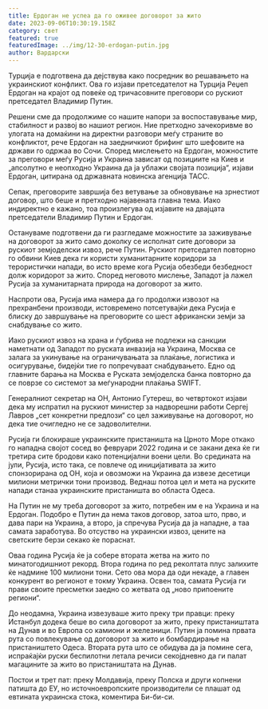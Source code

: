 ```yaml
---
title: Ердоган не успеа да го оживее договорот за жито
date: 2023-09-06T10:30:19.158Z
category: свет
featured: true
featuredImage: ../img/12-30-erdogan-putin.jpg
author: Вардарски
---
```

Турција е подготвена да дејствува како посредник во решавањето на украинскиот конфликт. Ова го изјави претседателот на Турција Реџеп Ердоган на крајот од повеќе од тричасовните преговори со рускиот претседател Владимир Путин.

Решени сме да продолжиме со нашите напори за воспоставување мир, стабилност и развој во нашиот регион. Ние претходно зачекоривме во улогата на домаќини на директни разговори меѓу страните во конфликтот, рече Ердоган на заедничкиот брифинг што шефовите на држави го одржаа во Сочи. Според мислењето на Ердоган, можностите за преговори меѓу Русија и Украина зависат од позициите на Киев и „апсолутно е неопходно Украина да ја ублажи својата позиција“, изјави Ердоган, цитирана од државната новинска агенција ТАСС.

Сепак, преговорите завршија без ветување за обновување на зрнестиот договор, што беше и претходно најавената главна тема. Иако индиректно е кажано, тоа произлегува од изјавите на двајцата претседатели Владимир Путин и Ердоган.

Остануваме подготвени да ги разгледаме можностите за заживување на договорот за жито само доколку се исполнат сите договори за рускиот земјоделски извоз, рече Путин. Рускиот претседател повторно го обвини Киев дека ги користи хуманитарните коридори за терористички напади, во исто време кога Русија обезбеди безбедност долж коридорот за жито. Според неговото мислење, Западот ја лажел Русија за хуманитарната природа на договорот за жито.

Наспроти ова, Русија има намера да го продолжи извозот на прехранбени производи, истовремено потсетувајќи дека Русија е блиску до завршување на преговорите со шест африкански земји за снабдување со жито.

Иако рускиот извоз на храна и ѓубрива не подлежи на санкции наметнати од Западот по руската инвазија на Украина, Москва се залага за укинување на ограничувањата за плаќање, логистика и осигурување, бидејќи тие го попречуваат снабдувањето. Едно од главните барања на Москва е Руската земјоделска банка повторно да се поврзе со системот за меѓународни плаќања SWIFT.

Генералниот секретар на ОН, Антонио Гутереш, во четвртокот изјави дека му испратил на рускиот министер за надворешни работи Сергеј Лавров „сет конкретни предлози“ со цел заживување на договорот, но дека тие очигледно не се задоволителни.

Русија ги блокираше украинските пристаништа на Црното Море откако го нападна својот сосед во февруари 2022 година и се закани дека ќе ги третира сите бродови како потенцијални воени цели. Во средината на јули, Русија, исто така, се повлече од иницијативата за жито спонзорирана од ОН, која и овозможи на Украина да извезе десетици милиони метрички тони производ. Веднаш потоа цел и мета на руските напади станаа украинските пристаништа во областа Одеса.

На Путин не му треба договорот за жито, потребен им е на Украина и на Ердоган. Подобро е Путин да нема таков договор, затоа што, прво, и дава пари на Украина, а второ, ја спречува Русија да ја нападне, а таа самата заработува. Во отсуство на украински извоз, цените на светските берзи секако ќе пораснат.

Оваа година Русија ќе ја собере втората жетва на жито по минатогодишниот рекорд. Втора година по ред реколтата плус залихите ќе надмине 100 милиони тони. Сето ова мора да оди некаде, а главен конкурент во регионот е токму Украина. Освен тоа, самата Русија ги прави своите пресметки заедно со жетвата од „ново припоените региони“.

До неодамна, Украина извезуваше жито преку три правци: преку Истанбул додека беше во сила договорот за жито, преку пристаништата на Дунав и во Европа со камиони и железници. Путин ја помина првата рута со повлекување од договорот за жито и бомбардирање на пристаништето Одеса. Втората рута што се обидува да ја помине сега, испраќајќи руски беспилотни летала речиси секојдневно да ги палат магацините за жито во пристаништата на Дунав.

Постои и трет пат: преку Молдавија, преку Полска и други копнени патишта до ЕУ, но источноевропските производители се плашат од евтината украинска стока, коментира Би-би-си.